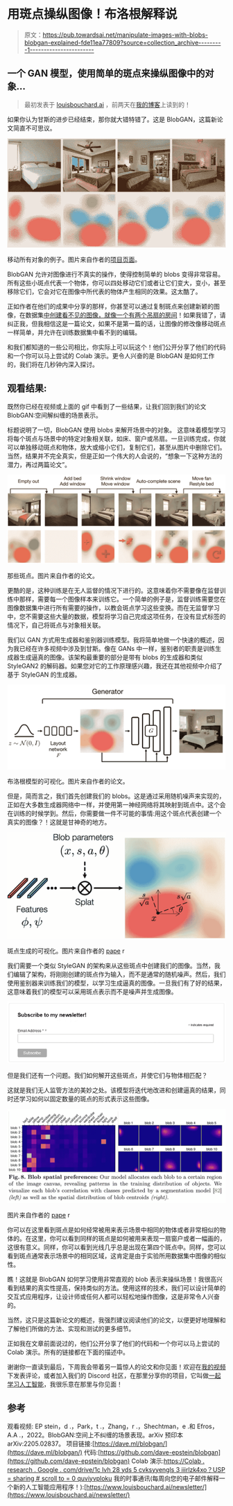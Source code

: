 # 用斑点操纵图像！布洛根解释说

> 原文：<https://pub.towardsai.net/manipulate-images-with-blobs-blobgan-explained-fde11ea77809?source=collection_archive---------1----------------------->

## 一个 GAN 模型，使用简单的斑点来操纵图像中的对象…

> 最初发表于 [louisbouchard.ai](https://www.louisbouchard.ai/blobgan/) ，前两天在[我的博客](https://www.louisbouchard.ai/blobgan/)上读到的！

如果你认为甘斯的进步已经结束，那你就大错特错了。这是 BlobGAN，这篇新论文简直不可思议。

![](img/0a6d42d1e1588264b667280666e6782e.png)

移动所有对象的例子。图片来自作者的[项目页面](https://dave.ml/blobgan/)。

BlobGAN 允许对图像进行不真实的操作，使得控制简单的 blobs 变得非常容易。所有这些小斑点代表一个物体，你可以四处移动它们或者让它们变大，变小，甚至移除它们，它会对它在图像中所代表的物体产生相同的效果。这太酷了。

正如作者在他们的成果中分享的那样，你甚至可以通过复制斑点来创建新颖的图像，在数据集[中创建看不见的图像，就像一个有两个吊扇的房间](https://youtu.be/mnEzjpiA_4E)！如果我错了，请纠正我，但我相信这是一篇论文，如果不是第一篇的话，让图像的修改像移动斑点一样简单，并允许在训练数据集中看不到的编辑。

和我们都知道的一些公司相比，你实际上可以玩这个！他们公开分享了他们的代码和一个你可以马上尝试的 Colab 演示。更令人兴奋的是 BlobGAN 是如何工作的，我们将在几秒钟内深入探讨。

## 观看结果:

既然你已经在视频或上面的 gif 中看到了一些结果，让我们回到我们的论文 BlobGAN:空间解纠缠的场景表示。

标题说明了一切，BlobGAN 使用 blobs 来解开场景中的对象。
这意味着模型学习将每个斑点与场景中的特定对象相关联，如床、窗户或吊扇。一旦训练完成，你就可以单独移动斑点和物体，放大或缩小它们，复制它们，甚至从图片中删除它们。当然，结果并不完全真实，但是正如一个伟大的人会说的，“想象一下这种方法的潜力，再过两篇论文”。

![](img/f09bd53804a69646f9b35fdd5fc69eca.png)

那些斑点。图片来自作者的论文。

更酷的是，这种训练是在无人监督的情况下进行的。这意味着你不需要像在监督训练中那样，需要每一个图像样本来训练它。一个简单的例子是，监督训练需要您在图像数据集中进行所有需要的操作，以教会斑点学习这些变换。而在无监督学习中，您不需要这些大量的数据，模型将学习自己完成这项任务，在没有显式标签的情况下，自己将斑点与对象相关联。

我们以 GAN 方式用生成器和鉴别器训练模型。我将简单地做一个快速的概述，因为我已经在许多视频中涉及到甘斯。像在 GANs 中一样，鉴别者的职责是训练生成器生成逼真的图像。该架构最重要的部分是带有 blobs 的生成器和类似 StyleGAN2 的解码器。如果您对它的工作原理感兴趣，我还在其他视频中介绍了基于 StyleGAN 的生成器。

![](img/cdbf52b8fe943a63ac25c3d1aab85eba.png)

布洛根模型的可视化。图片来自作者的论文。

但是，简而言之，我们首先创建我们的 blobs。这是通过采用随机噪声来实现的，正如在大多数生成器网络中一样，并使用第一神经网络将其映射到斑点中。这个会在训练的时候学到。然后，你需要做一件不可能的事情:用这个斑点代表创建一个真实的图像？！这就是甘神奇的地方。

![](img/e63fdb746cc2c5506a8825edf6e6fc04.png)

斑点生成的可视化。图片来自作者的 [pape](https://dave.ml/blobgan/) r

我们需要一个类似 StyleGAN 的架构来从这些斑点中创建我们的图像。当然，我们编辑了架构，将刚刚创建的斑点作为输入，而不是通常的随机噪声。然后，我们使用鉴别器来训练我们的模型，以学习生成逼真的图像。一旦我们有了好的结果，这意味着我们的模型可以采用斑点表示而不是噪声并生成图像。

[![](img/a6df070f0db635a7b493b8403de2e72b.png)](http://eepurl.com/huGLT5)

但是我们还有一个问题。我们如何解开这些斑点，并使它们与物体相匹配？

这就是我们无人监管方法的美妙之处。该模型将迭代地改进和创建逼真的结果，同时还学习如何以固定数量的斑点的形式表示这些图像。

![](img/2accb1f22c6da90e23cb9c1f95b79f2c.png)

图片来自作者的 [pape](https://dave.ml/blobgan/) r

你可以在这里看到斑点是如何经常被用来表示场景中相同的物体或者非常相似的物体的。在这里，你可以看到同样的斑点是如何被用来表现一扇窗户或者一幅画的，这很有意义。同样，你可以看到光线几乎总是出现在第四个斑点中。同样，您可以看到斑点通常表示场景中的相同区域，这肯定是由于实验所用数据集中图像的相似性。

瞧！这就是 BlobGAN 如何学习使用非常直观的 blob 表示来操纵场景！我很高兴看到结果的真实性提高，保持类似的方法。使用这样的技术，我们可以设计简单的交互式应用程序，让设计师或任何人都可以轻松地操作图像，这是非常令人兴奋的。

当然，这只是这篇新论文的概述，我强烈建议阅读他们的论文，以便更好地理解和了解他们所做的方法、实现和测试的更多细节。

正如我在文章前面说过的，他们公开分享了他们的代码和一个你可以马上尝试的 Colab 演示。所有的链接都在下面的描述中。

谢谢你一直读到最后，下周我会带着另一篇惊人的论文和你见面！欢迎在[我的视频](https://www.youtube.com/watch?v=mnEzjpiA_4E)下发表评论，或者加入我们的 Discord 社区，在那里分享你的项目，它叫做[一起学习人工智能](https://discord.gg/learnaitogether)，我很乐意在那里与你见面！

## 参考

观看视频:
EP stein，d .，Park，t .，Zhang，r .，Shechtman，e .和 Efros，A.A .，2022。BlobGAN:空间上不纠缠的场景表现。arXiv 预印本 arXiv:2205.02837。
项目链接:[https://dave.ml/blobgan/](https://dave.ml/blobgan/)
代码:[https://github.com/dave-epstein/blobgan](https://github.com/dave-epstein/blobgan)
Colab 演示:[https://Colab . research . Google . com/drive/1c lvh 28 yds 5 cvksyyengls 3 iiirlzk4xo？USP = sharing # scroll to = 0 quviyvploku](https://colab.research.google.com/drive/1clvh28Yds5CvKsYYENGLS3iIIrlZK4xO?usp=sharing#scrollTo=0QuVIyVplOKu)
我的时事通讯(每周向您的电子邮件解释一个新的人工智能应用程序！):[https://www.louisbouchard.ai/newsletter/](https://www.louisbouchard.ai/newsletter/)